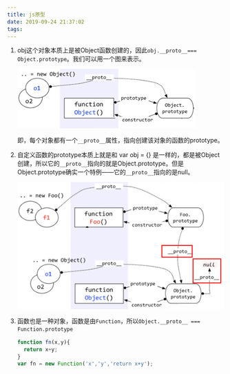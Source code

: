 ```yaml
---
title: js原型
date: 2019-09-24 21:37:02
tags:
---
```


1. obj这个对象本质上是被Object函数创建的，因此`obj.__proto__=== Object.prototype`。我们可以用一个图来表示。

   ![](https://raw.githubusercontent.com/haominglfs/images/master/20190925203303.png)

    即，每个对象都有一个`__proto__`属性，指向创建该对象的函数的prototype。

2. 自定义函数的prototype本质上就是和 var obj = {} 是一样的，都是被Object创建，所以它的`__proto__`指向的就是Object.prototype。但是Object.prototype确实一个特例——它的`__proto__`指向的是null。

   ![](https://raw.githubusercontent.com/haominglfs/images/master/20190925204029.png)

3. 函数也是一种对象，函数是由`Function`，所以`Object.__proto__ === Function.prototype`

   ```javascript
   function fn(x,y){
     return x+y;
   }
   var fn = new Function('x','y','return x+y');
   ```

   

   









   





